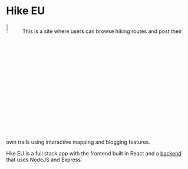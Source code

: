 # Hike EU
<img src="https://i.imgur.com/zKCyymJ.png" width="8%">
This is a site where users can browse hiking routes and post their own trails using interactive mapping and blogging features.



Hke EU is a full stack app with the frontend built in React and a [backend](https://github.com/t0mc0llins/backend-hike-eu) that uses NodeJS and Express.
